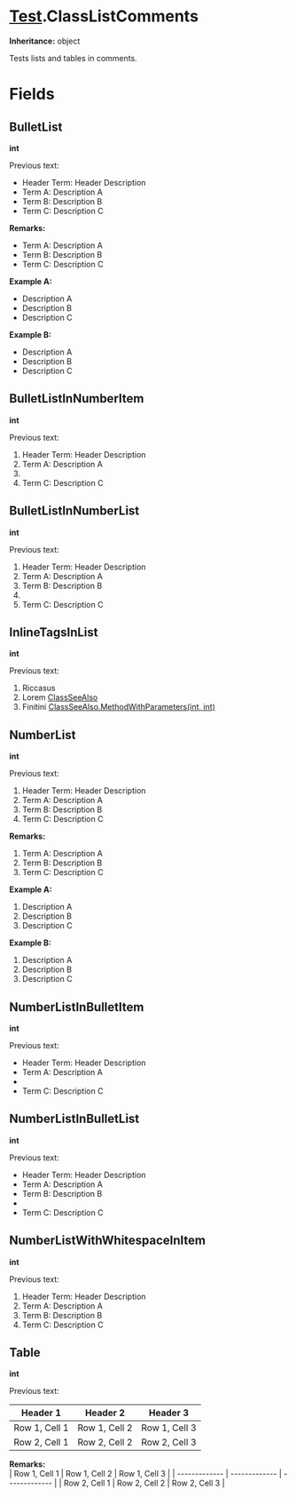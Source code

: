 # [Test](TableOfContents.Test.md).ClassListComments

**Inheritance:** object  

Tests lists and tables in comments.  

# Fields

## BulletList

**int**  

Previous text:  
* Header Term: Header Description  
* Term A: Description A  
* Term B: Description B  
* Term C: Description C  

**Remarks:**  
* Term A: Description A  
* Term B: Description B  
* Term C: Description C  

**Example A:**  
* Description A  
* Description B  
* Description C  

**Example B:**  
* Description A  
* Description B  
* Description C  

## BulletListInNumberItem

**int**  

Previous text:  
    
1. Header Term: Header Description  
2. Term A: Description A  
3.   
4. Term C: Description C  

## BulletListInNumberList

**int**  

Previous text:  
1. Header Term: Header Description  
2. Term A: Description A  
3. Term B: Description B  
4.   
5. Term C: Description C  

## InlineTagsInList

**int**  

Previous text:  
1. Riccasus  
2. Lorem [ClassSeeAlso](Test.ClassSeeAlso.md)  
3. Finitini [ClassSeeAlso.MethodWithParameters(int, int)](Test.ClassSeeAlso.md)  

## NumberList

**int**  

Previous text:  
1. Header Term: Header Description  
2. Term A: Description A  
3. Term B: Description B  
4. Term C: Description C  

**Remarks:**  
1. Term A: Description A  
2. Term B: Description B  
3. Term C: Description C  

**Example A:**  
1. Description A  
2. Description B  
3. Description C  

**Example B:**  
1. Description A  
2. Description B  
3. Description C  

## NumberListInBulletItem

**int**  

Previous text:  
    
* Header Term: Header Description  
* Term A: Description A  
*   
* Term C: Description C  

## NumberListInBulletList

**int**  

Previous text:  
* Header Term: Header Description  
* Term A: Description A  
* Term B: Description B  
*   
* Term C: Description C  

## NumberListWithWhitespaceInItem

**int**  

Previous text:  
    
1. Header Term: Header Description  
2. Term A: Description A  
3. Term B: Description B  
4. Term C: Description C  

## Table

**int**  

Previous text:  
  

| Header 1      | Header 2      | Header 3      |
| ------------- | ------------- | ------------- |
| Row 1, Cell 1 | Row 1, Cell 2 | Row 1, Cell 3 |
| Row 2, Cell 1 | Row 2, Cell 2 | Row 2, Cell 3 |  

**Remarks:**  
| Row 1, Cell 1 | Row 1, Cell 2 | Row 1, Cell 3 |
| ------------- | ------------- | ------------- |
| Row 2, Cell 1 | Row 2, Cell 2 | Row 2, Cell 3 |  

